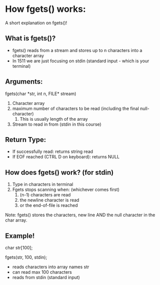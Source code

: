 # How fgets() works:
A short explanation on fgets()!

## What is fgets()?
- fgets() reads from a stream and stores up to n characters into a character array
- In 1511 we are just focusing on stdin (standard input - which is your terminal)

## Arguments:
fgets(char \*str, int n, FILE\* stream)
1.	Character array 
2.	maximum number of characters to be read (including the final null-character)
    1.  This is usually length of the array
3.	Stream to read in from (stdin in this course)

## Return Type:
- If successfully read: returns string read
- If EOF reached (CTRL D on keyboard): returns NULL

## How does fgets() work? (for stdin)
1.	Type in characters in terminal
2.	Fgets stops scanning when: (whichever comes first)
    1.	(n-1) characters are read
    2.	the newline character is read
    3.	or the end-of-file is reached

Note: fgets() stores the characters, new line AND the null character in the char array.

## Example!
char str[100];

fgets(str, 100, stdin);
- reads characters into array names str
- can read max 100 characters
- reads from stdin (standard input)

